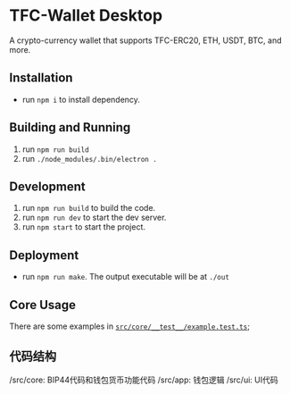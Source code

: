 # TFC-Wallet Desktop

A crypto-currency wallet that supports TFC-ERC20, ETH, USDT, BTC, and more.

## Installation

* run `npm i` to install dependency.

## Building and Running

1. run `npm run build`
2. run `./node_modules/.bin/electron .`

## Development

1. run `npm run build` to build the code.
2. run `npm run dev` to start the dev server.
3. run `npm start` to start the project.

## Deployment

* run `npm run make`. The output executable will be at `./out`

## Core Usage

There are some examples in [`src/core/__test__/example.test.ts`](./src/core/__test__/example.test.ts);

## 代码结构

/src/core: BIP44代码和钱包货币功能代码
/src/app: 钱包逻辑
/src/ui: UI代码
